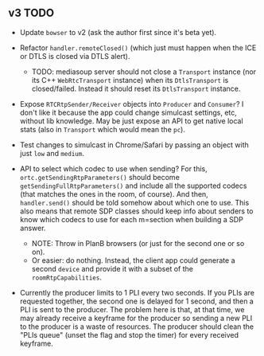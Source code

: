 ## v3 TODO

* Update `bowser` to v2 (ask the author first since it's beta yet).

* Refactor `handler.remoteClosed()` (which just must happen when the ICE or DTLS is closed via DTLS alert).
  - TODO: mediasoup server should not close a `Transport` instance (nor its C++ `WebRtcTransport` instance) when its `DtlsTransport` is closed/failed. Instead it should reset its `DtlsTransport` instance.  

* Expose `RTCRtpSender/Receiver` objects into `Producer` and `Consumer`? I don't like it because the app could change simulcast settings, etc, without lib knowledge. May be just expose an API to get native local stats (also in `Transport` which would mean the `pc`).

* Test changes to simulcast in Chrome/Safari by passing an object with just `low` and `medium`.

* API to select which codec to use when sending? For this, `ortc.getSendingRtpParameters()` should become `getSendingFullRtpParameters()` and include all the supported codecs (that matches the ones in the room, of course). And then, `handler.send()` should be told somehow about which one to use. This also means that remote SDP classes should keep info about senders to know which codecs to use for each m=section when building a SDP answer.
  - NOTE: Throw in PlanB browsers (or just for the second one or so on).
  - Or easier: do nothing. Instead, the client app could generate a second `device` and provide it with a subset of the `roomRtpCapabilities`.

* Currently the producer limits to 1 PLI every two seconds. If you PLIs are requested together, the second one is delayed for 1 second, and then a PLI is sent to the producer. The problem here is that, at that time, we may already receive a keyframe for the producer so sending a new PLI to the producer is a waste of resources. The producer should clean the "PLIs queue" (unset the flag and stop the timer) for every received keyframe.
